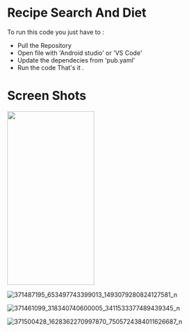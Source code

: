 # Recipe Search And Diet

To run this code you just have to :

* Pull the Repository
* Open file with 'Android studio' or 'VS Code'
* Update the dependecies from 'pub.yaml'
* Run the code
That's it .

# Screen Shots

<img src="https://user-images.githubusercontent.com/67571737/263446866-9dce7cce-8939-43e9-82aa-cf15c813428a.jpg" width="200" height="400" />

![371487195_653497743399013_1493079280824127581_n](https://github.com/Solaymankhan/Recipe-Search-and-Diet/assets/67571737/ca06435e-fd96-4598-9e9e-7df637da8255)

![371461099_318340740600005_3411533377489439345_n](https://github.com/Solaymankhan/Recipe-Search-and-Diet/assets/67571737/be602ee0-6078-4129-955a-e40677bb775e)

![371500428_1628362270997870_7505724384011626687_n](https://github.com/Solaymankhan/Recipe-Search-and-Diet/assets/67571737/a0640e00-8ee9-4f20-ad27-6babe7b99077)
